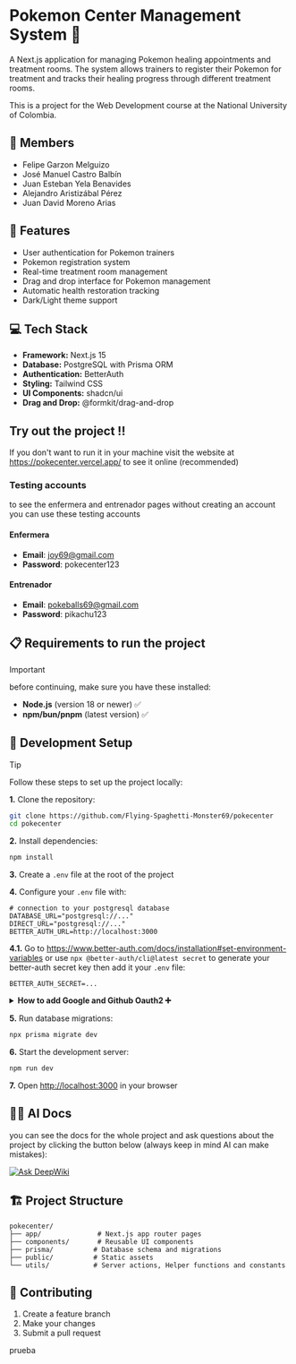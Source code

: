 # Pokemon Center Management System 🏥

A Next.js application for managing Pokemon healing appointments and treatment rooms. The system allows trainers to register their Pokemon for treatment and tracks their healing progress through different treatment rooms.

This is a project for the Web Development course at the National University of Colombia.

## 👥 Members

- Felipe Garzon Melguizo
- José Manuel Castro Balbín
- Juan Esteban Yela Benavides
- Alejandro Aristizábal Pérez
- Juan David Moreno Arias

## 🚀 Features

- User authentication for Pokemon trainers
- Pokemon registration system
- Real-time treatment room management
- Drag and drop interface for Pokemon management
- Automatic health restoration tracking
- Dark/Light theme support

## 💻 Tech Stack

- **Framework:** Next.js 15
- **Database:** PostgreSQL with Prisma ORM
- **Authentication:** BetterAuth
- **Styling:** Tailwind CSS
- **UI Components:** shadcn/ui
- **Drag and Drop:** @formkit/drag-and-drop

## Try out the project ‼️

If you don't want to run it in your machine visit the website at https://pokecenter.vercel.app/ to see it online (recommended)

### Testing accounts

to see the enfermera and entrenador pages without creating an account you can use these testing accounts

#### Enfermera

- **Email**: joy69@gmail.com
- **Password**: pokecenter123

#### Entrenador

- **Email**: pokeballs69@gmail.com
- **Password**: pikachu123

## 📋 Requirements to run the project

> [!IMPORTANT]
> before continuing, make sure you have these installed:

- **Node.js** (version 18 or newer) ✅
- **npm/bun/pnpm** (latest version) ✅

## 🚀 Development Setup

> [!TIP]
> Follow these steps to set up the project locally:

**1.** Clone the repository:

```bash
git clone https://github.com/Flying-Spaghetti-Monster69/pokecenter
cd pokecenter
```

**2.** Install dependencies:

```bash
npm install
```

**3.** Create a `.env` file at the root of the project

**4.** Configure your `.env` file with:

```
# connection to your postgresql database
DATABASE_URL="postgresql://..."
DIRECT_URL="postgresql://..."
BETTER_AUTH_URL=http://localhost:3000
```

**4.1.** Go to https://www.better-auth.com/docs/installation#set-environment-variables or use `npx @better-auth/cli@latest secret` to generate your better-auth secret key then add it your `.env` file:

```
BETTER_AUTH_SECRET=...
```

<details>
<summary><strong>How to add Google and Github Oauth2 ➕</strong></summary>

**4.2.1.** Make the api keys and Configure the routes for **google** (https://developers.google.com/identity/protocols/oauth2?hl=es-419#basicsteps) and **github** (https://docs.github.com/en/apps/oauth-apps/building-oauth-apps/creating-an-oauth-app) <br/>
**4.2.2.** Paste the client ID and secret keys inside the `.env` file like this:

```
GOOGLE_CLIENT_ID=...
GOOGLE_CLIENT_SECRET=...
GITHUB_CLIENT_ID=...
GITHUB_CLIENT_SECRET=...
```

</details>

**5.** Run database migrations:

```bash
npx prisma migrate dev
```

**6.** Start the development server:

```bash
npm run dev
```

**7.** Open [http://localhost:3000](http://localhost:3000) in your browser

## 🤖📄 AI Docs

you can see the docs for the whole project and ask questions about the project by clicking the button below (always keep in mind AI can make mistakes):

[![Ask DeepWiki](https://deepwiki.com/badge.svg)](https://deepwiki.com/Flying-Spaghetti-Monster69/pokecenter)

## 🏗️ Project Structure

```
pokecenter/
├── app/              # Next.js app router pages
├── components/       # Reusable UI components
├── prisma/          # Database schema and migrations
├── public/          # Static assets
└── utils/           # Server actions, Helper functions and constants
```

## 🤝 Contributing

1. Create a feature branch
2. Make your changes
3. Submit a pull request

prueba